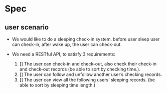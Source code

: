 # Spec

## user scenario
 - We would like to do a sleeping check-in system. before user sleep user can check-in, after wake up, the user can check-out.

 - We need a RESTful API, to satisfy 3 requirements:
    1. [] The user can check-in and check-out, also check their check-in and check-out records (be able to sort by checking time.).
    2. [] The user can follow and unfollow another user’s checking records.
    3. [] The user can view all the following users’ sleeping records. (be able to sort by sleeping time length.) 
